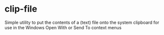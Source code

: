 # clip-file
Simple utility to put the contents of a (text) file onto the system clipboard for use in the Windows Open With or Send To context menus
